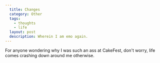 ```yaml
---
  title: Changes
  category: Other
  tags:
    - thoughts
    - life
  layout: post
  description: Wherein I am emo again.
---
```


For anyone wondering why I was such an ass at CakeFest, don't worry, life comes crashing down around me otherwise.